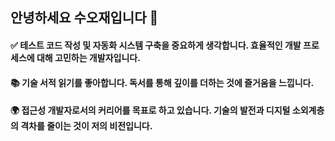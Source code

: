 ## 안녕하세요 수오재입니다 👋

#### ✅ 테스트 코드 작성 및 자동화 시스템 구축을 중요하게 생각합니다. 효율적인 개발 프로세스에 대해 고민하는 개발자입니다. <br/>

#### 📚 기술 서적 읽기를 좋아합니다. 독서를 통해 깊이를 더하는 것에 즐거움을 느낍니다. <br/>

#### 🌍 접근성 개발자로서의 커리어를 목표로 하고 있습니다. 기술의 발전과 디지털 소외계층의 격차를 줄이는 것이 저의 비전입니다. <br/>
